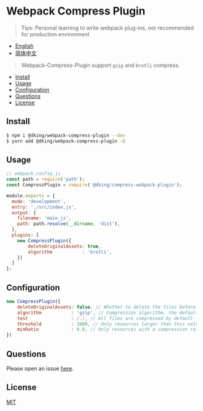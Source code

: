 # Webpack Compress Plugin

> Tips: Personal learning to write webpack plug-ins, not recommended for production environment

- [English](README.en_US.md)
- [简体中文](README.md)

> Webpack-Compress-Plugin support `gzip` and `brotli` compress.

- [Install](#install)
- [Usage](#usage)
- [Configuration](#configuration)
- [Questions](#questions)
- [License](#license)

## Install
```bash
$ npm i @dking/webpack-compress-plugin --dev 
$ yarn add @dking/webpack-compress-plugin -D
```

## Usage

```js
// webpack.config.js
const path = require('path');
const CompressPlugin = require('@dking/compress-webpack-plugin');

module.exports = {
  mode: 'development',
  entry: './src/index.js',
  output: {
    filename: 'main.js',
    path: path.resolve(__dirname, 'dist'),
  },
  plugins: [
    new CompressPlugin({ 
        deleteOriginalAssets: true, 
        algorithm           : 'brotli',
    })
  ]
};
```

## Configuration

```js
new CompressPlugin({ 
    deleteOriginalAssets: false, // Whether to delete the files before compression depends on the situation. The default setting is false
    algorithm           : 'gzip', // Compression algorithm, the default is gzip
    test                : /./, // All files are compressed by default
    threshold           : 1000, // Only resources larger than this value are processed. In bytes
    minRatio            : 0.8, // Only resources with a compression ratio lower than this value will be processed
})
```

## Questions
Please open an issue [here](https://github.com/webpack-contrib/compression-webpack-plugin/issues).

## License

[MIT](LICENSE)
